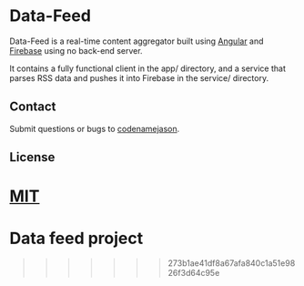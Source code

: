 # Data-Feed 

Data-Feed is a real-time content aggregator built using [Angular](http://www.angularjs.org) and [Firebase](http://www.firebase.com) using no back-end server.

It contains a fully functional client in the app/ directory, and a service that parses RSS data and pushes it into Firebase in the service/ directory.

## Contact

Submit questions or bugs to [codenamejason](http://github.com/codenamejason/data-feed). 

## License

[MIT](http://firebase.mit-license.org/)
=======
# Data feed project
>>>>>>> 273b1ae41df8a67afa840c1a51e9826f3d64c95e
